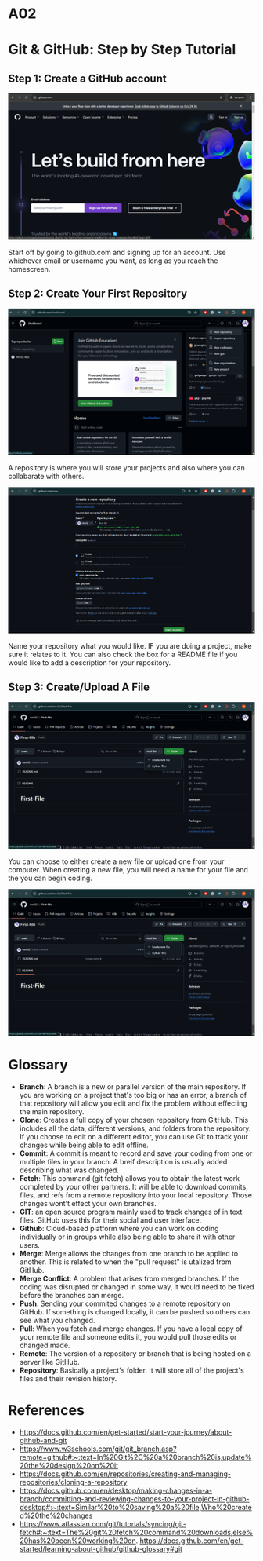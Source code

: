 # A02 

# Git & GitHub: Step by Step Tutorial

## Step 1: Create a GitHub account
![Image](My_Photos/GitHubdotcom.png)

Start off by going to github.com and signing up for an account. Use whichever email or username you want, as long as you reach the homescreen.

## Step 2: Create Your First Repository
![Image](My_Photos/homepage-repository.png)

A repository is where you will store your projects and also where you can collabarate with others. 

![Image](My_Photos/create-repository.png)

Name your repository what you would like. IF you are doing a project, make sure it relates to it. You can also check the box for a README file if you would like to add a description for your repository. 

## Step 3: Create/Upload A File
![Image](My_Photos/createfileGitHub.png)

You can choose to either create a new file or upload one from your computer. When creating a new file, you will need a name for your file and the you can begin coding. 

![Image](My_Photos/createfileGitHub.png)



# Glossary

- **Branch**: A branch is a new or parallel version of the main repository. If you are working on a project that's too big or has an error, a branch of that repository will allow you edit and fix the problem without effecting the main repository. 
- **Clone**: Creates a full copy of your chosen repository from GitHub. This includes all the data, different versions, and folders from the repository.  If you choose to edit on a different editor, you can use Git to track your changes while being able to edit offline.
- **Commit**: A commit is meant to record and save your coding from one or multiple files in your branch. A breif description is usually added describing what was changed.
- **Fetch**: This command (git fetch) allows you to obtain the latest work completed by your other partners. It will be able to download commits, files, and refs from a remote repository into your local repository. Those changes wont't effect your own branches. 
- **GIT**: an open source program mainly used to track changes of in text files. GitHub uses this for their social and user interface.
- **Github**: Cloud-based platform where you can work on coding individually or in groups while also being able to share it with other users. 
- **Merge**: Merge allows the changes from one branch to be applied to another. This is related to when the "pull request" is utalized from GitHub.
- **Merge Conflict**: A problem that arises from merged branches. If the coding was disrupted or changed in some way, it would need to be fixed before the branches can merge.
- **Push**: Sending your commited changes to a remote repository on GitHub. If something is changed locally, it can be pushed so others can see what you changed.
- **Pull**: When you fetch and merge changes. If you have a local copy of your remote file and someone edits it, you would pull those edits or changed made.
- **Remote**: The version of a repository or branch that is being hosted on a server like GitHub. 
- **Repository**: Basically a project's folder. It will store all of the project's files and their revision history.

# References

- https://docs.github.com/en/get-started/start-your-journey/about-github-and-git
- https://www.w3schools.com/git/git_branch.asp?remote=github#:~:text=In%20Git%2C%20a%20branch%20is,update%20the%20design%20on%20it
- https://docs.github.com/en/repositories/creating-and-managing-repositories/cloning-a-repository
- https://docs.github.com/en/desktop/making-changes-in-a-branch/committing-and-reviewing-changes-to-your-project-in-github-desktop#:~:text=Similar%20to%20saving%20a%20file,Who%20created%20the%20changes
- https://www.atlassian.com/git/tutorials/syncing/git-fetch#:~:text=The%20git%20fetch%20command%20downloads,else%20has%20been%20working%20on.
https://docs.github.com/en/get-started/learning-about-github/github-glossary#git
